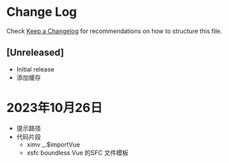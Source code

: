 # Change Log

Check [Keep a Changelog](http://keepachangelog.com/) for recommendations on how to structure this file.

## [Unreleased]

- Initial release
- 添加缓存

# 2023年10月26日

- 提示路径
- 代码片段
    - ximv _.$importVue
    - xsfc boundless Vue 的SFC 文件模板

